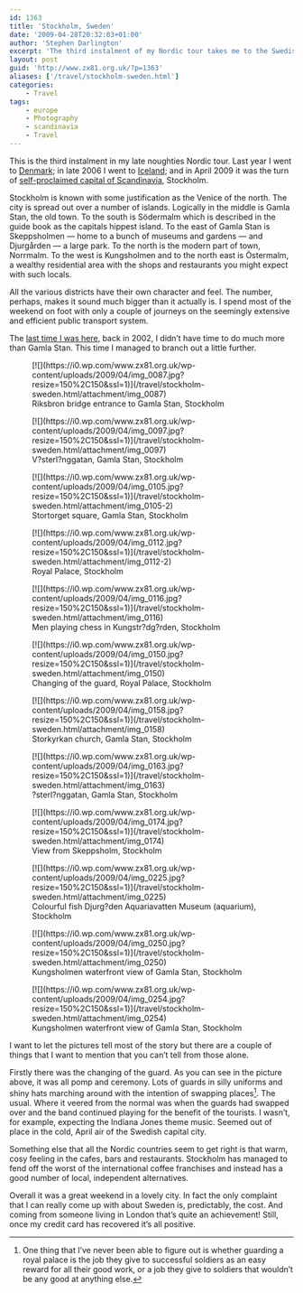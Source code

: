 ```yaml
---
id: 1363
title: 'Stockholm, Sweden'
date: '2009-04-28T20:32:03+01:00'
author: 'Stephen Darlington'
excerpt: 'The third instalment of my Nordic tour takes me to the Swedish capital city, Stockholm. '
layout: post
guid: 'http://www.zx81.org.uk/?p=1363'
aliases: ['/travel/stockholm-sweden.html']
categories:
    - Travel
tags:
    - europe
    - Photography
    - scandinavia
    - Travel
---
```


This is the third instalment in my late noughties Nordic tour. Last year I went to [Denmark](/travel/copenhagen-denmark.html); in late 2006 I went to [Iceland](/travel/iceland.html); and in April 2009 it was the turn of [self-proclaimed capital of Scandinavia](http://www.thelocal.se/8835/20071018/), Stockholm.

Stockholm is known with some justification as the Venice of the north. The city is spread out over a number of islands. Logically in the middle is Gamla Stan, the old town. To the south is Södermalm which is described in the guide book as the capitals hippest island. To the east of Gamla Stan is Skeppsholmen — home to a bunch of museums and gardens — and Djurgården — a large park. To the north is the modern part of town, Norrmalm. To the west is Kungsholmen and to the north east is Östermalm, a wealthy residential area with the shops and restaurants you might expect with such locals.

All the various districts have their own character and feel. The number, perhaps, makes it sound much bigger than it actually is. I spend most of the weekend on foot with only a couple of journeys on the seemingly extensive and efficient public transport system.

The [last time I was here](/travel/norway.html), back in 2002, I didn’t have time to do much more than Gamla Stan. This time I managed to branch out a little further.

<div class="gallery galleryid-1363 gallery-columns-3 gallery-size-thumbnail" id="gallery-11"><figure class="gallery-item"><div class="gallery-icon portrait"> [![](https://i0.wp.com/www.zx81.org.uk/wp-content/uploads/2009/04/img_0087.jpg?resize=150%2C150&ssl=1)](/travel/stockholm-sweden.html/attachment/img_0087) </div> <figcaption class="wp-caption-text gallery-caption" id="gallery-11-1364"> Riksbron bridge entrance to Gamla Stan, Stockholm </figcaption></figure><figure class="gallery-item"><div class="gallery-icon portrait"> [![](https://i0.wp.com/www.zx81.org.uk/wp-content/uploads/2009/04/img_0097.jpg?resize=150%2C150&ssl=1)](/travel/stockholm-sweden.html/attachment/img_0097) </div> <figcaption class="wp-caption-text gallery-caption" id="gallery-11-1365"> V?sterl?nggatan, Gamla Stan, Stockholm </figcaption></figure><figure class="gallery-item"><div class="gallery-icon portrait"> [![](https://i0.wp.com/www.zx81.org.uk/wp-content/uploads/2009/04/img_0105.jpg?resize=150%2C150&ssl=1)](/travel/stockholm-sweden.html/attachment/img_0105-2) </div> <figcaption class="wp-caption-text gallery-caption" id="gallery-11-1366"> Stortorget square, Gamla Stan, Stockholm </figcaption></figure><figure class="gallery-item"><div class="gallery-icon landscape"> [![](https://i0.wp.com/www.zx81.org.uk/wp-content/uploads/2009/04/img_0112.jpg?resize=150%2C150&ssl=1)](/travel/stockholm-sweden.html/attachment/img_0112-2) </div> <figcaption class="wp-caption-text gallery-caption" id="gallery-11-1367"> Royal Palace, Stockholm </figcaption></figure><figure class="gallery-item"><div class="gallery-icon portrait"> [![](https://i0.wp.com/www.zx81.org.uk/wp-content/uploads/2009/04/img_0116.jpg?resize=150%2C150&ssl=1)](/travel/stockholm-sweden.html/attachment/img_0116) </div> <figcaption class="wp-caption-text gallery-caption" id="gallery-11-1368"> Men playing chess in Kungstr?dg?rden, Stockholm </figcaption></figure><figure class="gallery-item"><div class="gallery-icon portrait"> [![](https://i0.wp.com/www.zx81.org.uk/wp-content/uploads/2009/04/img_0150.jpg?resize=150%2C150&ssl=1)](/travel/stockholm-sweden.html/attachment/img_0150) </div> <figcaption class="wp-caption-text gallery-caption" id="gallery-11-1369"> Changing of the guard, Royal Palace, Stockholm </figcaption></figure><figure class="gallery-item"><div class="gallery-icon landscape"> [![](https://i0.wp.com/www.zx81.org.uk/wp-content/uploads/2009/04/img_0158.jpg?resize=150%2C150&ssl=1)](/travel/stockholm-sweden.html/attachment/img_0158) </div> <figcaption class="wp-caption-text gallery-caption" id="gallery-11-1370"> Storkyrkan church, Gamla Stan, Stockholm </figcaption></figure><figure class="gallery-item"><div class="gallery-icon portrait"> [![](https://i0.wp.com/www.zx81.org.uk/wp-content/uploads/2009/04/img_0163.jpg?resize=150%2C150&ssl=1)](/travel/stockholm-sweden.html/attachment/img_0163) </div> <figcaption class="wp-caption-text gallery-caption" id="gallery-11-1371"> ?sterl?nggatan, Gamla Stan, Stockholm </figcaption></figure><figure class="gallery-item"><div class="gallery-icon landscape"> [![](https://i0.wp.com/www.zx81.org.uk/wp-content/uploads/2009/04/img_0174.jpg?resize=150%2C150&ssl=1)](/travel/stockholm-sweden.html/attachment/img_0174) </div> <figcaption class="wp-caption-text gallery-caption" id="gallery-11-1372"> View from Skeppsholm, Stockholm </figcaption></figure><figure class="gallery-item"><div class="gallery-icon landscape"> [![](https://i0.wp.com/www.zx81.org.uk/wp-content/uploads/2009/04/img_0225.jpg?resize=150%2C150&ssl=1)](/travel/stockholm-sweden.html/attachment/img_0225) </div> <figcaption class="wp-caption-text gallery-caption" id="gallery-11-1373"> Colourful fish Djurg?den Aquariavatten Museum (aquarium), Stockholm </figcaption></figure><figure class="gallery-item"><div class="gallery-icon portrait"> [![](https://i0.wp.com/www.zx81.org.uk/wp-content/uploads/2009/04/img_0250.jpg?resize=150%2C150&ssl=1)](/travel/stockholm-sweden.html/attachment/img_0250) </div> <figcaption class="wp-caption-text gallery-caption" id="gallery-11-1374"> Kungsholmen waterfront view of Gamla Stan, Stockholm </figcaption></figure><figure class="gallery-item"><div class="gallery-icon landscape"> [![](https://i0.wp.com/www.zx81.org.uk/wp-content/uploads/2009/04/img_0254.jpg?resize=150%2C150&ssl=1)](/travel/stockholm-sweden.html/attachment/img_0254) </div> <figcaption class="wp-caption-text gallery-caption" id="gallery-11-1375"> Kungsholmen waterfront view of Gamla Stan, Stockholm </figcaption></figure> </div>I want to let the pictures tell most of the story but there are a couple of things that I want to mention that you can’t tell from those alone.

Firstly there was the changing of the guard. As you can see in the picture above, it was all pomp and ceremony. Lots of guards in silly uniforms and shiny hats marching around with the intention of swapping places[^1]. The usual. Where it veered from the normal was when the guards had swapped over and the band continued playing for the benefit of the tourists. I wasn’t, for example, expecting the Indiana Jones theme music. Seemed out of place in the cold, April air of the Swedish capital city.

Something else that all the Nordic countries seem to get right is that warm, cosy feeling in the cafes, bars and restaurants. Stockholm has managed to fend off the worst of the international coffee franchises and instead has a good number of local, independent alternatives.

Overall it was a great weekend in a lovely city. In fact the only complaint that I can really come up with about Sweden is, predictably, the cost. And coming from someone living in London that’s quite an achievement! Still, once my credit card has recovered it’s all positive.
[^1]: One thing that I’ve never been able to figure out is whether guarding a royal palace is the job they give to successful soldiers as an easy reward for all their good work, or a job they give to soldiers that wouldn’t be any good at anything else.
